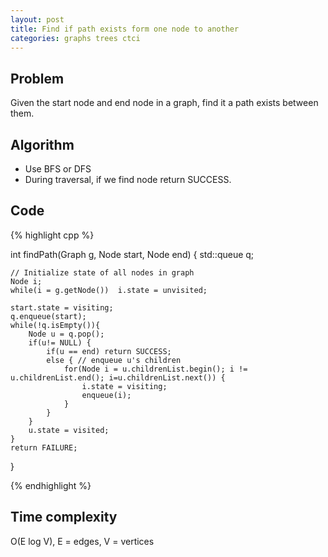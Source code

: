 ```yaml
---
layout: post
title: Find if path exists form one node to another
categories: graphs trees ctci
---
```


## Problem
Given the start node and end node in a graph, find it a path exists between them.

## Algorithm
- Use BFS or DFS
- During traversal, if we find node return SUCCESS.

## Code
{% highlight cpp %}

int findPath(Graph g, Node start, Node end) {
	std::queue<Node> q;
		
	// Initialize state of all nodes in graph
	Node i;
	while(i = g.getNode())	i.state = unvisited;
		
	start.state = visiting;
	q.enqueue(start);
	while(!q.isEmpty()){
		Node u = q.pop();
		if(u!= NULL) {
			if(u == end) return SUCCESS;
			else { // enqueue u's children
				for(Node i = u.childrenList.begin(); i != u.childrenList.end(); i=u.childrenList.next()) {
					i.state = visiting;
					enqueue(i);
				}
			}			
		}
		u.state = visited;
	}
	return FAILURE;
}

{% endhighlight %}

## Time complexity
O(E log V), E = edges, V = vertices